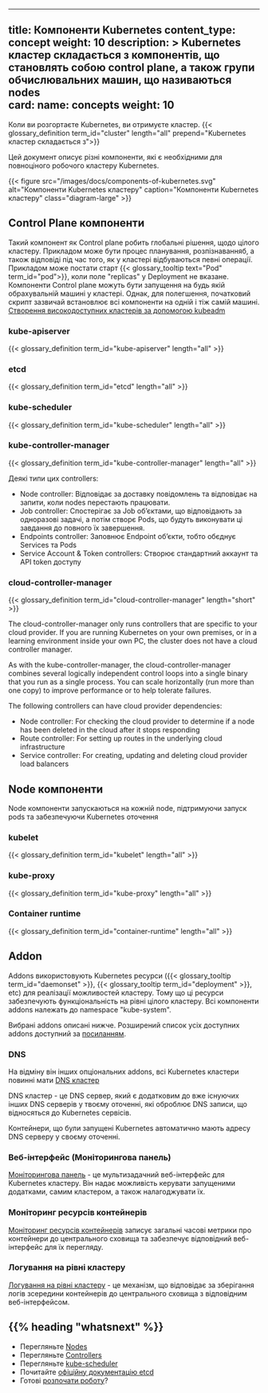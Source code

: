 ---
title: Компоненти Kubernetes
content_type: concept
weight: 10
description: >
  Kubernetes кластер складається з компонентів, що становлять собою control plane, а також групи обчислювальних машин, що називаються nodes  
card:
  name: concepts
  weight: 10
--

<!-- overview -->
<!--
When you deploy Kubernetes, you get a cluster.
{{< glossary_definition term_id="cluster" length="all" prepend="A Kubernetes cluster consists of">}}

This document outlines the various components you need to have for
a complete and working Kubernetes cluster.

{{< figure src="/images/docs/components-of-kubernetes.svg" alt="Components of Kubernetes" caption="The components of a Kubernetes cluster" class="diagram-large" >}}
-->

Коли ви розгортаєте Kubernetes, ви отримуєте кластер. 
{{< glossary_definition term_id="cluster" length="all" prepend="Kubernetes кластер складається з">}}

Цей документ описує різні компоненти, які є необхідними для повноціного робочого кластеру Kubernetes. 

{{< figure src="/images/docs/components-of-kubernetes.svg" alt="Компоненти Kubernetes кластеру" caption="Компоненти Kubernetes кластеру" class="diagram-large" >}}

<!-- body -->
<!--
## Control Plane Components

The control plane's components make global decisions about the cluster (for example, scheduling), as well as detecting and responding to cluster events (for example, starting up a new {{< glossary_tooltip text="pod" term_id="pod">}} when a deployment's `replicas` field is unsatisfied).

Control plane components can be run on any machine in the cluster. However,
for simplicity, set up scripts typically start all control plane components on
the same machine, and do not run user containers on this machine. See
[Creating Highly Available clusters with kubeadm](/docs/setup/production-environment/tools/kubeadm/high-availability/)
for an example control plane setup that runs across multiple machines.

-->

## Control Plane компоненти

Такий компонент як Control plane робить глобальні рішення, щодо цілого кластеру. Прикладом може бути процес планування, розпізнаванняб, а також відповіді під час того, як у кластері відбуваються певні операції. Прикладом може постати старт {{< glossary_tooltip text="Pod" term_id="pod">}}, коли поле "replicas" у Deployment не вказане.
Компоненти Control plane можуть бути запущення на будь якій обрахувальній машині у кластері. Однак, для полегшення, початковий скрипт зазвичай встановлює всі компоненти на одній і тіж самій машині.
[Створення високодоступних кластерів за допомогою kubeadm](/docs/setup/production-environment/tools/kubeadm/high-availability/)

### kube-apiserver

{{< glossary_definition term_id="kube-apiserver" length="all" >}}

### etcd

{{< glossary_definition term_id="etcd" length="all" >}}

### kube-scheduler

{{< glossary_definition term_id="kube-scheduler" length="all" >}}

### kube-controller-manager

{{< glossary_definition term_id="kube-controller-manager" length="all" >}}

<!--
Some types of these controllers are:

  * Node controller: Responsible for noticing and responding when nodes go down.
  * Job controller: Watches for Job objects that represent one-off tasks, then creates
    Pods to run those tasks to completion.
  * Endpoints controller: Populates the Endpoints object (that is, joins Services & Pods).
  * Service Account & Token controllers: Create default accounts and API access tokens for new namespaces.
 -->

Деякі типи цих controllers:

  * Node controller: Відповідає за доставку повідомлень та відповідає на запити, коли nodes перестають працювати.
  * Job controller: Спостерігає за Job обʼєктами, що відповідають за одноразові задачі, а потім створє Pods, що будуть виконувати ці завдання до повного їх завершення.
  * Endpoints controller: Заповнює Endpoint обʼєкти, тобто обєднує Services та Pods
  * Service Account & Token controllers: Створює стандартний аккаунт та API token доступу

<!--
{{< glossary_definition term_id="cloud-controller-manager" length="short" >}}

The cloud-controller-manager only runs controllers that are specific to your cloud provider.
If you are running Kubernetes on your own premises, or in a learning environment inside your
own PC, the cluster does not have a cloud controller manager.

As with the kube-controller-manager, the cloud-controller-manager combines several logically
independent control loops into a single binary that you run as a single process. You can
scale horizontally (run more than one copy) to improve performance or to help tolerate failures.

The following controllers can have cloud provider dependencies:

  * Node controller: For checking the cloud provider to determine if a node has been deleted in the cloud after it stops responding
  * Route controller: For setting up routes in the underlying cloud infrastructure
  * Service controller: For creating, updating and deleting cloud provider load balancers
-->

### cloud-controller-manager

{{< glossary_definition term_id="cloud-controller-manager" length="short" >}}

The cloud-controller-manager only runs controllers that are specific to your cloud provider.
If you are running Kubernetes on your own premises, or in a learning environment inside your
own PC, the cluster does not have a cloud controller manager.

As with the kube-controller-manager, the cloud-controller-manager combines several logically
independent control loops into a single binary that you run as a single process. You can
scale horizontally (run more than one copy) to improve performance or to help tolerate failures.

The following controllers can have cloud provider dependencies:

  * Node controller: For checking the cloud provider to determine if a node has been deleted in the cloud after it stops responding
  * Route controller: For setting up routes in the underlying cloud infrastructure
  * Service controller: For creating, updating and deleting cloud provider load balancers

<!-- 
Node components run on every node, maintaining running pods and providing the Kubernetes runtime environment.
-->

## Node компоненти

Node компоненти запускаються на кожній node, підтримуючи запуск pods та забезпечуючи Kubernetes оточення

### kubelet

{{< glossary_definition term_id="kubelet" length="all" >}}

### kube-proxy

{{< glossary_definition term_id="kube-proxy" length="all" >}}

### Container runtime

{{< glossary_definition term_id="container-runtime" length="all" >}}

<!--
Addons use Kubernetes resources ({{< glossary_tooltip term_id="daemonset" >}},
{{< glossary_tooltip term_id="deployment" >}}, etc)
to implement cluster features. Because these are providing cluster-level features, namespaced resources
for addons belong within the `kube-system` namespace.

Selected addons are described below; for an extended list of available addons, please
see [Addons](/docs/concepts/cluster-administration/addons/).
-->

## Addon

Addons використовують Kubernetes ресурси ({{< glossary_tooltip term_id="daemonset" >}}, {{< glossary_tooltip term_id="deployment" >}}, etc) для реалізації можливостей кластеру. Тому що ці ресурси забезпечують функціональність на рівні цілого кластеру. Всі компоненти addons належать до namespace "kube-system".  

Вибрані addons описані нижче. Розширений список усіх доступних addons доступний за [посиланням](/docs/concepts/cluster-administration/addons/).

<!--
While the other addons are not strictly required, all Kubernetes clusters should have [cluster DNS](/docs/concepts/services-networking/dns-pod-service/), as many examples rely on it.

Cluster DNS is a DNS server, in addition to the other DNS server(s) in your environment, which serves DNS records for Kubernetes services.

Containers started by Kubernetes automatically include this DNS server in their DNS searches.
-->

### DNS

На відміну він інших опціональних addons, всі Kubernetes кластери повинні мати [DNS кластер](/docs/concepts/services-networking/dns-pod-service/)

DNS кластер - це DNS сервер, який є додатковим до вже існуючих інших DNS серверів у твоєму оточенні, які оброблює DNS записи, що відносяться до Kubernetes сервісів.

Контейнери, що були запущені Kubernetes автоматично мають адресу DNS серверу у своєму оточенні. 
 
<!--
[Dashboard](/docs/tasks/access-application-cluster/web-ui-dashboard/) is a general purpose, web-based UI for Kubernetes clusters. It allows users to manage and troubleshoot applications running in the cluster, as well as the cluster itself.
-->

### Веб-інтерфейс (Моніторингова панель)

[Моніторингова панель](/docs/tasks/access-application-cluster/web-ui-dashboard/) - це мультизадачний веб-інтерфейс для Kubernetes кластеру. Він надає можливість керувати запущеними додатками, самим кластером, а також налагоджувати їх. 

<!--
[Container Resource Monitoring](/docs/tasks/debug/debug-cluster/resource-usage-monitoring/) records generic time-series metrics
about containers in a central database, and provides a UI for browsing that data.
-->

### Моніторинг ресурсів контейнерів

[Моніторинг ресурсів контейнерів](/docs/tasks/debug/debug-cluster/resource-usage-monitoring/) записує загальні часові метрики про контейнери до центрального сховища та забезпечує відповідний веб-інтерфейс для їх перегляду.

<!--
A [cluster-level logging](/docs/concepts/cluster-administration/logging/) mechanism is responsible for
saving container logs to a central log store with search/browsing interface.
-->

### Логування на рівні кластеру

[Логування на рівні кластеру](/docs/concepts/cluster-administration/logging/) - це механізм, що відповідає за зберігання логів зсередини контейнерів до центрального сховища з відповідним веб-інтерфейсом. 


## {{% heading "whatsnext" %}}

<!--
* Learn about [Nodes](/docs/concepts/architecture/nodes/)
* Learn about [Controllers](/docs/concepts/architecture/controller/)
* Learn about [kube-scheduler](/docs/concepts/scheduling-eviction/kube-scheduler/)
* Read etcd's official [documentation](https://etcd.io/docs/)
-->
*   Перегляньте [Nodes](/docs/concepts/architecture/nodes)
*   Перегляньте [Controllers](/docs/concepts/architecture/controllers)
*   Перегляньте [kube-scheduler](/docs/concepts/scheduling-eviction/kube-scheduler)
*   Почитайте [офіційну документацію etcd](https://etcd.io/docs/)
*   Готові [розпочати роботу](/docs/setup/)?

